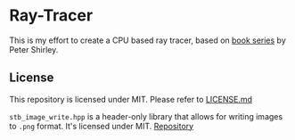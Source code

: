 # Ray-Tracer

This is my effort to create a CPU based ray tracer, based on [book series](https://raytracing.github.io) by Peter Shirley.


## License
This repository is licensed under MIT. Please refer to [LICENSE.md](LICENSE.md)

`stb_image_write.hpp` is a header-only library that allows for writing images to `.png` format. It's licensed under MIT. [Repository](https://github.com/nothings/stb)
